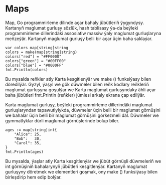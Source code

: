 # Maps

Map, Go programmirleme dilinde açar bahaly jübütleriň ýygyndysy. Kartanyň maglumat gurluşy sözlük, hash tablisasy ýa-da beýleki programmirleme dillerindäki assosiatiw massiw ýaly maglumat gurluşlaryna meňzeýär. Kartanyň maglumat gurluşy belli bir açar üçin baha saklaýar.

```golang
var colors map[string]string
colors = make(map[string]string)
colors["red"] = "#FF0000"
colors["green"] = "#00FF00"
colors["blue"] = "#0000FF"
fmt.Println(colors)
```

Bu mysalda reňkler atly Karta kesgitlenýär we make () funksiýasy bilen döredilýär. Gyzyl, ýaşyl we gök düwmeler bilen reňk kodlary reňkleriň maglumat gurluşyna goşulýar we Karta maglumat gurluşyndaky ähli açar baha jübütleri fmt.Println (reňkler) jümlesi arkaly ekrana çap edilýär.

Karta maglumat gurluşy, beýleki programmirleme dillerindäki maglumat gurluşlaryndan tapawutlylykda, düwmeler üçin belli bir maglumat görnüşini we bahalar üçin belli bir maglumat görnüşini görkezmeli däl. Düwmeler we gymmatlyklar dürli maglumat görnüşlerinde bolup biler.

```golang
ages := map[string]int{
    "Alice": 25,
    "Bob":   30,
    "Carol": 35,
}
fmt.Println(ages)
```

Bu mysalda, ýaşlar atly Karta kesgitlenýär we jübüt görnüşli düwmeleriň we int görnüşiniň bahalarynyň jübütleri kesgitlenýär. Kartanyň maglumat gurluşyny döretmek we elementleri goşmak, ony make () funksiýasy bilen birleşdirip hem edip bolýar.